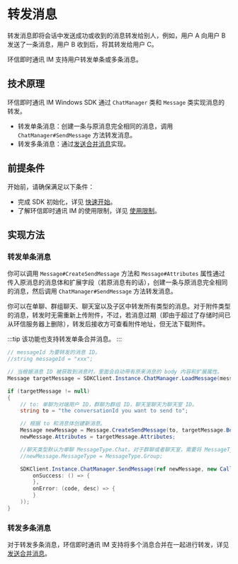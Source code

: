 # 转发消息

转发消息即将会话中发送成功或收到的消息转发给别人，例如，用户 A 向用户 B 发送了一条消息，用户 B 收到后，将其转发给用户 C。

环信即时通讯 IM 支持用户转发单条或多条消息。

## 技术原理

环信即时通讯 IM Windows SDK 通过 `ChatManager` 类和 `Message` 类实现消息的转发。

- 转发单条消息：创建一条与原消息完全相同的消息，调用 `ChatManager#SendMessage` 方法转发消息。
- 转发多条消息：通过[发送合并消息](message_send_receive.html#发送和接收合并消息)实现。

## 前提条件

开始前，请确保满足以下条件：

- 完成 SDK 初始化，详见 [快速开始](quickstart.html)。
- 了解环信即时通讯 IM 的使用限制，详见 [使用限制](/product/limitation.html)。

## 实现方法

### 转发单条消息

你可以调用 `Message#CreateSendMessage` 方法和 `Message#Attributes` 属性通过传入原消息的消息体和扩展字段（若原消息有的话），创建一条与原消息完全相同的消息，然后调用 `ChatManager#SendMessage` 方法转发消息。

你可以在单聊、群组聊天、聊天室以及子区中转发所有类型的消息。对于附件类型的消息，转发时无需重新上传附件，不过，若消息过期（即由于超过了存储时间已从环信服务器上删除），转发后接收方可查看附件地址，但无法下载附件。

:::tip
该功能也支持转发单条合并消息。
:::

```C#
// messageId 为要转发的消息 ID。
//string messageId = "xxx";

// 当根据消息 ID 被获取到消息时，里面会自动带有原来消息的 body 内容和扩展属性。
Message targetMessage = SDKClient.Instance.ChatManager.LoadMessage(messageId);

if (targetMessage != null)
{
    // to: 单聊为对端用户 ID，群聊为群组 ID，聊天室聊天为聊天室 ID。
    string to = "the conversationId you want to send to";

    // 根据 to 和消息体创建新消息。
    Message newMessage = Message.CreateSendMessage(to, targetMessage.Body);
    newMessage.Attributes = targetMessage.Attributes;

    //聊天类型默认为单聊 MessageType.Chat。对于群聊或者聊天室，需要将 MessageType 设置为 MessageType.Group 或 MessageType.Room。
    //newMessage.MessageType = MessageType.Group;

    SDKClient.Instance.ChatManager.SendMessage(ref newMessage, new CallBack(
        onSuccess: () => {
        },
        onError: (code, desc) => {
        }
    ));
}
```

### 转发多条消息

对于转发多条消息，环信即时通讯 IM 支持将多个消息合并在一起进行转发，详见[发送合并消息](message_send_receive.html#发送和接收合并消息)。








